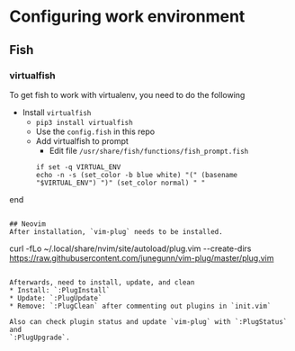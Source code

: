 # Configuring work environment

## Fish
### virtualfish
To get fish to work with virtualenv, you need to do the following
* Install `virtualfish`
  * `pip3 install virtualfish`
  * Use the `config.fish` in this repo
  * Add virtualfish to prompt
    * Edit file `/usr/share/fish/functions/fish_prompt.fish`
    ```
    if set -q VIRTUAL_ENV
    echo -n -s (set_color -b blue white) "(" (basename "$VIRTUAL_ENV") ")" (set_color normal) " "
end
```

## Neovim
After installation, `vim-plug` needs to be installed.
```
curl -fLo ~/.local/share/nvim/site/autoload/plug.vim --create-dirs \
    https://raw.githubusercontent.com/junegunn/vim-plug/master/plug.vim
```

Afterwards, need to install, update, and clean
* Install: `:PlugInstall`
* Update: `:PlugUpdate`
* Remove: `:PlugClean` after commenting out plugins in `init.vim`

Also can check plugin status and update `vim-plug` with `:PlugStatus` and
`:PlugUpgrade`.

